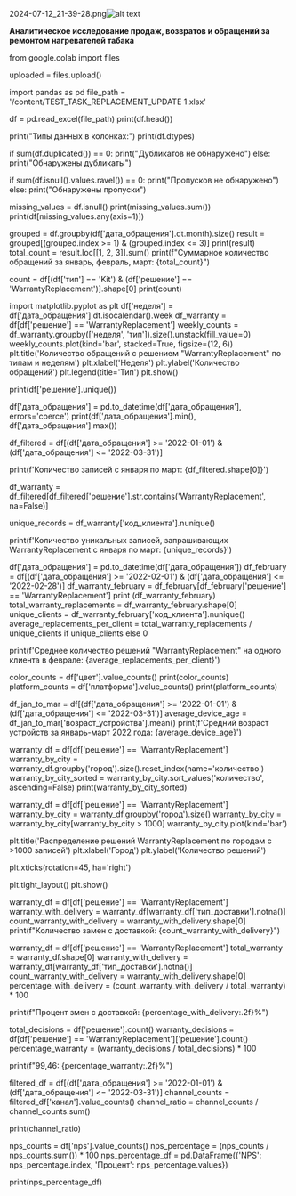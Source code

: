 2024-07-12_21-39-28.png![alt text](https://github.com/ecocity-coder/store/blob/main/2024-07-12_21-39-28.png)
<p><strong>Аналитическое исследование продаж, возвратов и обращений за ремонтом нагревателей табака</strong></p>
from google.colab import files


uploaded = files.upload()

import pandas as pd
file_path = '/content/TEST_TASK_REPLACEMENT_UPDATE 1.xlsx'

df = pd.read_excel(file_path)
print(df.head())

print("Типы данных в колонках:")
print(df.dtypes)

if sum(df.duplicated()) == 0:
    print("Дубликатов не обнаружено")
else:
    print("Обнаружены дубликаты")

if sum(df.isnull().values.ravel()) == 0:
    print("Пропусков не обнаружено")
else:
    print("Обнаружены пропуски")

missing_values = df.isnull()
print(missing_values.sum())
print(df[missing_values.any(axis=1)])

grouped = df.groupby(df['дата_обращения'].dt.month).size()
result = grouped[(grouped.index >= 1) & (grouped.index <= 3)]
print(result)
total_count = result.loc[[1, 2, 3]].sum()
print(f"Суммарное количество обращений за январь, февраль, март: {total_count}")

count = df[(df['тип'] == 'Kit') & (df['решение'] == 'WarrantyReplacement')].shape[0]
print(count)


import matplotlib.pyplot as plt
df['неделя'] = df['дата_обращения'].dt.isocalendar().week
df_warranty = df[df['решение'] == 'WarrantyReplacement']
weekly_counts = df_warranty.groupby(['неделя', 'тип']).size().unstack(fill_value=0)
weekly_counts.plot(kind='bar', stacked=True, figsize=(12, 6))
plt.title('Количество обращений с решением "WarrantyReplacement" по типам и неделям')
plt.xlabel('Неделя')
plt.ylabel('Количество обращений')
plt.legend(title='Тип')
plt.show()

print(df['решение'].unique())

df['дата_обращения'] = pd.to_datetime(df['дата_обращения'], errors='coerce')
print(df['дата_обращения'].min(), df['дата_обращения'].max())

df_filtered = df[(df['дата_обращения'] >= '2022-01-01') & (df['дата_обращения'] <= '2022-03-31')]

print(f'Количество записей с января по март: {df_filtered.shape[0]}')

df_warranty = df_filtered[df_filtered['решение'].str.contains('WarrantyReplacement', na=False)]

unique_records = df_warranty['код_клиента'].nunique()

print(f'Количество уникальных записей, запрашивающих WarrantyReplacement с января по март: {unique_records}')

df['дата_обращения'] = pd.to_datetime(df['дата_обращения'])
df_february = df[(df['дата_обращения'] >= '2022-02-01') & (df['дата_обращения'] <= '2022-02-28')]
df_warranty_february = df_february[df_february['решение'] == 'WarrantyReplacement']
print (df_warranty_february)
total_warranty_replacements = df_warranty_february.shape[0]
unique_clients = df_warranty_february['код_клиента'].nunique()
average_replacements_per_client = total_warranty_replacements / unique_clients if unique_clients else 0

print(f'Среднее количество решений "WarrantyReplacement" на одного клиента в феврале: {average_replacements_per_client}')



color_counts = df['цвет'].value_counts()
print(color_counts)
platform_counts = df['платформа'].value_counts()
print(platform_counts)


df_jan_to_mar = df[(df['дата_обращения'] >= '2022-01-01') & (df['дата_обращения'] <= '2022-03-31')]
average_device_age = df_jan_to_mar['возраст_устройства'].mean()
print(f'Средний возраст устройств за январь-март 2022 года: {average_device_age}')


warranty_df = df[df['решение'] == 'WarrantyReplacement']
warranty_by_city = warranty_df.groupby('город').size().reset_index(name='количество')
warranty_by_city_sorted = warranty_by_city.sort_values('количество', ascending=False)
print(warranty_by_city_sorted)


warranty_df = df[df['решение'] == 'WarrantyReplacement']
warranty_by_city = warranty_df.groupby('город').size()
warranty_by_city = warranty_by_city[warranty_by_city > 1000]
warranty_by_city.plot(kind='bar')

plt.title('Распределение решений WarrantyReplacement по городам с >1000 записей')
plt.xlabel('Город')
plt.ylabel('Количество решений')

plt.xticks(rotation=45, ha='right')

plt.tight_layout()
plt.show()


warranty_df = df[df['решение'] == 'WarrantyReplacement']
warranty_with_delivery = warranty_df[warranty_df['тип_доставки'].notna()]
count_warranty_with_delivery = warranty_with_delivery.shape[0]
print(f"Количество замен с доставкой: {count_warranty_with_delivery}")


warranty_df = df[df['решение'] == 'WarrantyReplacement']
total_warranty = warranty_df.shape[0]
warranty_with_delivery = warranty_df[warranty_df['тип_доставки'].notna()]
count_warranty_with_delivery = warranty_with_delivery.shape[0]
percentage_with_delivery = (count_warranty_with_delivery / total_warranty) * 100

print(f"Процент змен с доставкой: {percentage_with_delivery:.2f}%")


total_decisions = df['решение'].count()
warranty_decisions = df[df['решение'] == 'WarrantyReplacement']['решение'].count()
percentage_warranty = (warranty_decisions / total_decisions) * 100

print(f"99,46: {percentage_warranty:.2f}%")



filtered_df = df[(df['дата_обращения'] >= '2022-01-01') & (df['дата_обращения'] <= '2022-03-31')]
channel_counts = filtered_df['канал'].value_counts()
channel_ratio = channel_counts / channel_counts.sum()

print(channel_ratio)


nps_counts = df['nps'].value_counts()
nps_percentage = (nps_counts / nps_counts.sum()) * 100
nps_percentage_df = pd.DataFrame({'NPS': nps_percentage.index, 'Процент': nps_percentage.values})

print(nps_percentage_df)

